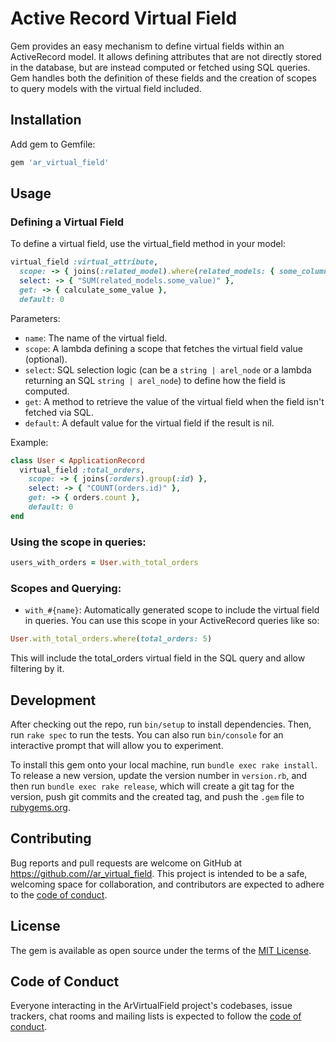 # Active Record Virtual Field

Gem provides an easy mechanism to define virtual fields within an ActiveRecord model.
It allows defining attributes that are not directly stored in the database, but are instead computed or fetched using SQL queries.
Gem handles both the definition of these fields and the creation of scopes to query models with the virtual field included.

## Installation

Add gem to Gemfile:

```ruby
gem 'ar_virtual_field'
```

## Usage

### Defining a Virtual Field

To define a virtual field, use the virtual_field method in your model:

```ruby
virtual_field :virtual_attribute, 
  scope: -> { joins(:related_model).where(related_models: { some_column: value }) },
  select: -> { "SUM(related_models.some_value)" },
  get: -> { calculate_some_value },
  default: 0
```

Parameters:
  - `name`: The name of the virtual field.
  - `scope`: A lambda defining a scope that fetches the virtual field value (optional).
  - `select`: SQL selection logic (can be a `string | arel_node` or a lambda returning an SQL `string | arel_node`) to define how the field is computed.
  - `get`: A method to retrieve the value of the virtual field when the field isn't fetched via SQL.
  - `default`: A default value for the virtual field if the result is nil.

Example:

```ruby
class User < ApplicationRecord
  virtual_field :total_orders,
    scope: -> { joins(:orders).group(:id) },
    select: -> { "COUNT(orders.id)" },
    get: -> { orders.count },
    default: 0
end
```

### Using the scope in queries:
```ruby
users_with_orders = User.with_total_orders
```

### Scopes and Querying:

 - `with_#{name}`: Automatically generated scope to include the virtual field in queries. You can use this scope in your ActiveRecord queries like so:

```ruby
User.with_total_orders.where(total_orders: 5)
```

This will include the total_orders virtual field in the SQL query and allow filtering by it.

## Development

After checking out the repo, run `bin/setup` to install dependencies. Then, run `rake spec` to run the tests. You can also run `bin/console` for an interactive prompt that will allow you to experiment.

To install this gem onto your local machine, run `bundle exec rake install`. To release a new version, update the version number in `version.rb`, and then run `bundle exec rake release`, which will create a git tag for the version, push git commits and the created tag, and push the `.gem` file to [rubygems.org](https://rubygems.org).

## Contributing

Bug reports and pull requests are welcome on GitHub at https://github.com//ar_virtual_field. This project is intended to be a safe, welcoming space for collaboration, and contributors are expected to adhere to the [code of conduct](https://github.com//ar_virtual_field/blob/main/CODE_OF_CONDUCT.md).

## License

The gem is available as open source under the terms of the [MIT License](https://opensource.org/licenses/MIT).

## Code of Conduct

Everyone interacting in the ArVirtualField project's codebases, issue trackers, chat rooms and mailing lists is expected to follow the [code of conduct](https://github.com//ar_virtual_field/blob/main/CODE_OF_CONDUCT.md).
